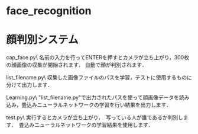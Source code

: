 # face_recognition
# 顔判別システム

cap_face.py\\
名前の入力を行ってENTERを押すとカメラが立ち上がり，300枚の顔画像の収集が開始されます． 自動で顔が判別されます．

list_filename.py\\
収集した画像ファイルのパスを学習，テストに使用するものに分けて出力します．

Learning.py\\
"list_filename.py"で出力されたパスを使って顔画像データを読み込み，畳込みニューラルネットワークの学習を行い結果を出力します．

test.py\\
実行するとカメラが立ち上がり，　写っている人が誰であるか判別します．　畳込みニューラルネットワークの学習結果を使用します．
